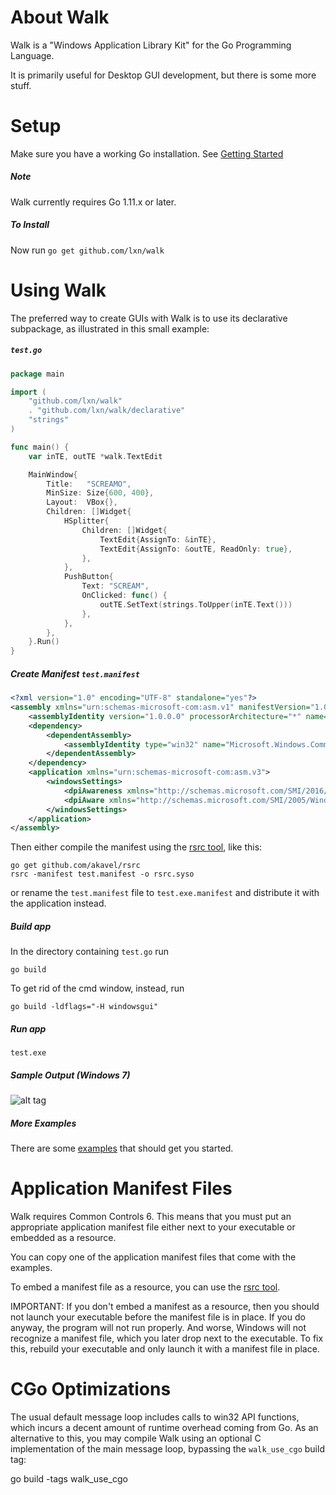About Walk
==========

Walk is a "Windows Application Library Kit" for the Go Programming Language.

It is primarily useful for Desktop GUI development, but there is some more stuff.

Setup
=====

Make sure you have a working Go installation.
See [Getting Started](http://golang.org/doc/install.html)

##### Note
Walk currently requires Go 1.11.x or later.

##### To Install
Now run `go get github.com/lxn/walk`

Using Walk
==========

The preferred way to create GUIs with Walk is to use its declarative subpackage,
as illustrated in this small example:

##### `test.go`

```go
package main

import (
	"github.com/lxn/walk"
	. "github.com/lxn/walk/declarative"
	"strings"
)

func main() {
	var inTE, outTE *walk.TextEdit

	MainWindow{
		Title:   "SCREAMO",
		MinSize: Size{600, 400},
		Layout:  VBox{},
		Children: []Widget{
			HSplitter{
				Children: []Widget{
					TextEdit{AssignTo: &inTE},
					TextEdit{AssignTo: &outTE, ReadOnly: true},
				},
			},
			PushButton{
				Text: "SCREAM",
				OnClicked: func() {
					outTE.SetText(strings.ToUpper(inTE.Text()))
				},
			},
		},
	}.Run()
}
```

##### Create Manifest `test.manifest`

```xml
<?xml version="1.0" encoding="UTF-8" standalone="yes"?>
<assembly xmlns="urn:schemas-microsoft-com:asm.v1" manifestVersion="1.0">
    <assemblyIdentity version="1.0.0.0" processorArchitecture="*" name="SomeFunkyNameHere" type="win32"/>
    <dependency>
        <dependentAssembly>
            <assemblyIdentity type="win32" name="Microsoft.Windows.Common-Controls" version="6.0.0.0" processorArchitecture="*" publicKeyToken="6595b64144ccf1df" language="*"/>
        </dependentAssembly>
    </dependency>
    <application xmlns="urn:schemas-microsoft-com:asm.v3">
        <windowsSettings>
            <dpiAwareness xmlns="http://schemas.microsoft.com/SMI/2016/WindowsSettings">PerMonitorV2, PerMonitor</dpiAwareness>
            <dpiAware xmlns="http://schemas.microsoft.com/SMI/2005/WindowsSettings">True</dpiAware>
        </windowsSettings>
    </application>
</assembly>
```

Then either compile the manifest using the [rsrc tool](https://github.com/akavel/rsrc), like this:

	go get github.com/akavel/rsrc
	rsrc -manifest test.manifest -o rsrc.syso

or rename the `test.manifest` file to `test.exe.manifest` and distribute it with the application instead.

##### Build app

In the directory containing `test.go` run

	go build
	
To get rid of the cmd window, instead, run

	go build -ldflags="-H windowsgui"

##### Run app
	
	test.exe
	
##### Sample Output (Windows 7)

![alt tag](http://i.imgur.com/lUrgE2Q.png)

##### More Examples
There are some [examples](examples) that should get you started.

Application Manifest Files
==========================
Walk requires Common Controls 6. This means that you must put an appropriate
application manifest file either next to your executable or embedded as a
resource.

You can copy one of the application manifest files that come with the examples.

To embed a manifest file as a resource, you can use the [rsrc tool](https://github.com/akavel/rsrc).

IMPORTANT: If you don't embed a manifest as a resource, then you should not launch
your executable before the manifest file is in place.
If you do anyway, the program will not run properly. And worse, Windows will not
recognize a manifest file, which you later drop next to the executable. To fix this,
rebuild your executable and only launch it with a manifest file in place.

CGo Optimizations
=================

The usual default message loop includes calls to win32 API functions, which incurs a decent amount
of runtime overhead coming from Go. As an alternative to this, you may compile Walk using an
optional C implementation of the main message loop, bypassing the `walk_use_cgo` build tag:

   go build -tags walk_use_cgo

